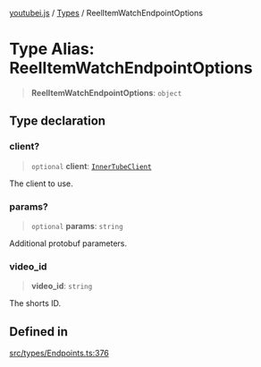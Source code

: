 [youtubei.js](../../../README.md) / [Types](../README.md) / ReelItemWatchEndpointOptions

# Type Alias: ReelItemWatchEndpointOptions

> **ReelItemWatchEndpointOptions**: `object`

## Type declaration

### client?

> `optional` **client**: [`InnerTubeClient`](InnerTubeClient.md)

The client to use.

### params?

> `optional` **params**: `string`

Additional protobuf parameters.

### video\_id

> **video\_id**: `string`

The shorts ID.

## Defined in

[src/types/Endpoints.ts:376](https://github.com/LuanRT/YouTube.js/blob/305a398158a6cac82e6ef288fed4bf1661c89d52/src/types/Endpoints.ts#L376)
